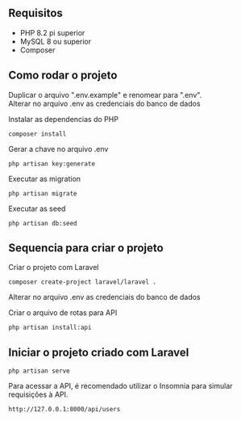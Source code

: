 ## Requisitos

* PHP 8.2 pi superior
* MySQL 8 ou superior
* Composer

## Como rodar o projeto
Duplicar o arquivo ".env.example" e renomear para ".env".<br>
Alterar no arquivo .env as credenciais do banco de dados<br>

Instalar as dependencias do PHP
```
composer install
```

Gerar a chave no arquivo .env
```
php artisan key:generate
```

Executar as migration
```
php artisan migrate
```

Executar as seed
```
php artisan db:seed
```


## Sequencia para criar o projeto
Criar o projeto com Laravel
```
composer create-project laravel/laravel .
```

Alterar no arquivo .env as credenciais do banco de dados<br>

Criar o arquivo de rotas para API
```
php artisan install:api
```

## Iniciar o projeto criado com Laravel
```
php artisan serve
```

Para acessar a API, é recomendado utilizar o Insomnia para simular requisições à API.
```
http://127.0.0.1:8000/api/users
```
